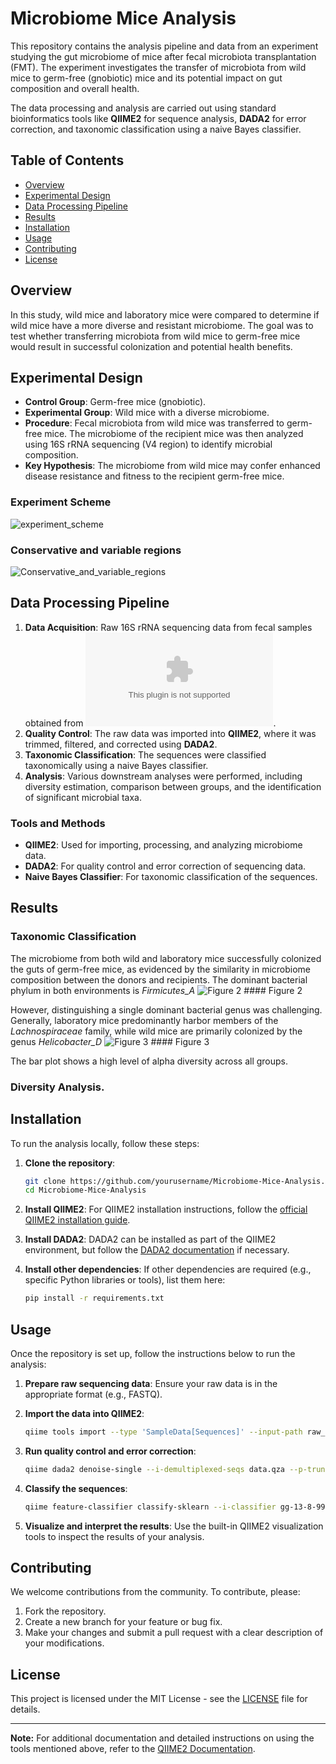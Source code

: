# Microbiome Mice Analysis

This repository contains the analysis pipeline and data from an experiment studying the gut microbiome of mice after fecal microbiota transplantation (FMT). The experiment investigates the transfer of microbiota from wild mice to germ-free (gnobiotic) mice and its potential impact on gut composition and overall health.

The data processing and analysis are carried out using standard bioinformatics tools like **QIIME2** for sequence analysis, **DADA2** for error correction, and taxonomic classification using a naive Bayes classifier.

## Table of Contents
- [Overview](#overview)
- [Experimental Design](#experimental-design)
- [Data Processing Pipeline](#data-processing-pipeline)
- [Results](#results)
- [Installation](#installation)
- [Usage](#usage)
- [Contributing](#contributing)
- [License](#license)

## Overview
In this study, wild mice and laboratory mice were compared to determine if wild mice have a more diverse and resistant microbiome. The goal was to test whether transferring microbiota from wild mice to germ-free mice would result in successful colonization and potential health benefits.

## Experimental Design
- **Control Group**: Germ-free mice (gnobiotic).
- **Experimental Group**: Wild mice with a diverse microbiome.
- **Procedure**: Fecal microbiota from wild mice was transferred to germ-free mice. The microbiome of the recipient mice was then analyzed using 16S rRNA sequencing (V4 region) to identify microbial composition.
- **Key Hypothesis**: The microbiome from wild mice may confer enhanced disease resistance and fitness to the recipient germ-free mice.

### Experiment Scheme
![experiment_scheme](img/experiment_scheme.jpg)

### Conservative and variable regions
![Conservative_and_variable_regions](img/Conservative_and_variable_regions.jpg)

## Data Processing Pipeline
1. **Data Acquisition**: Raw 16S rRNA sequencing data from fecal samples obtained from ![data source](https://www.dropbox.com/s/bvr9djue7689mfb/mice_microbiome.zip?dl=1).
2. **Quality Control**: The raw data was imported into **QIIME2**, where it was trimmed, filtered, and corrected using **DADA2**.
3. **Taxonomic Classification**: The sequences were classified taxonomically using a naive Bayes classifier.
4. **Analysis**: Various downstream analyses were performed, including diversity estimation, comparison between groups, and the identification of significant microbial taxa.

### Tools and Methods
- **QIIME2**: Used for importing, processing, and analyzing microbiome data.
- **DADA2**: For quality control and error correction of sequencing data.
- **Naive Bayes Classifier**: For taxonomic classification of the sequences.

## Results
### Taxonomic Classification
The microbiome from both wild and laboratory mice successfully colonized the guts of germ-free mice, as evidenced by the similarity in microbiome composition between the donors and recipients. The dominant bacterial phylum in both environments is *Firmicutes_A* ![Figure 2](img/Figure2.png) #### Figure 2

However, distinguishing a single dominant bacterial genus was challenging. Generally, laboratory mice predominantly harbor members of the *Lachnospiraceae* family, while wild mice are primarily colonized by the genus *Helicobacter_D* ![Figure 3](img/Figure3.png) #### Figure 3

The bar plot shows a high level of alpha diversity across all groups.
### Diversity Analysis.

## Installation

To run the analysis locally, follow these steps:

1. **Clone the repository**:
    ```bash
    git clone https://github.com/yourusername/Microbiome-Mice-Analysis.git
    cd Microbiome-Mice-Analysis
    ```

2. **Install QIIME2**:
    For QIIME2 installation instructions, follow the [official QIIME2 installation guide](https://docs.qiime2.org/).
    
3. **Install DADA2**:
    DADA2 can be installed as part of the QIIME2 environment, but follow the [DADA2 documentation](https://benjjneb.github.io/dada2/) if necessary.

4. **Install other dependencies**:
    If other dependencies are required (e.g., specific Python libraries or tools), list them here:
    ```bash
    pip install -r requirements.txt
    ```

## Usage

Once the repository is set up, follow the instructions below to run the analysis:

1. **Prepare raw sequencing data**: Ensure your raw data is in the appropriate format (e.g., FASTQ).
2. **Import the data into QIIME2**:
    ```bash
    qiime tools import --type 'SampleData[Sequences]' --input-path raw_data/ --output-path data.qza
    ```

3. **Run quality control and error correction**:
    ```bash
    qiime dada2 denoise-single --i-demultiplexed-seqs data.qza --p-trunc-len 150 --o-table table.qza --o-representative-sequences rep-seqs.qza --o-denoising-stats denoising-stats.qza
    ```

4. **Classify the sequences**:
    ```bash
    qiime feature-classifier classify-sklearn --i-classifier gg-13-8-99-515-806-nb-classifier.qza --i-reads rep-seqs.qza --o-classification taxonomy.qza
    ```

5. **Visualize and interpret the results**:
    Use the built-in QIIME2 visualization tools to inspect the results of your analysis.

## Contributing

We welcome contributions from the community. To contribute, please:
1. Fork the repository.
2. Create a new branch for your feature or bug fix.
3. Make your changes and submit a pull request with a clear description of your modifications.

## License

This project is licensed under the MIT License - see the [LICENSE](LICENSE) file for details.

---

**Note:** For additional documentation and detailed instructions on using the tools mentioned above, refer to the [QIIME2 Documentation](https://docs.qiime2.org/).
